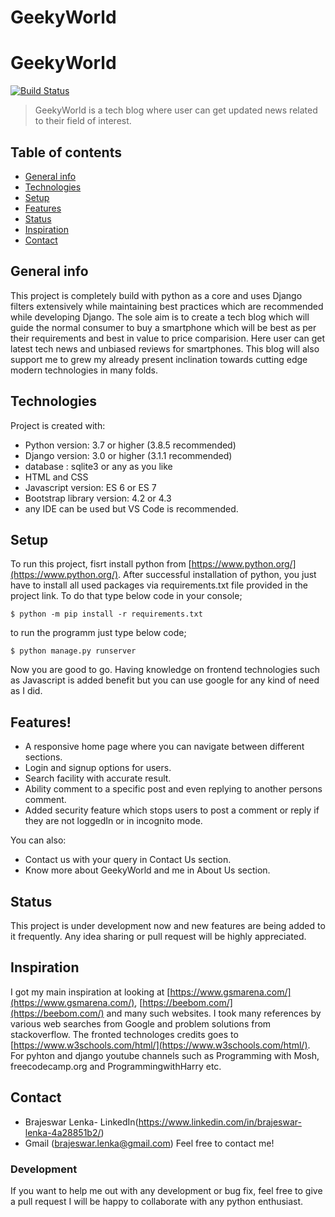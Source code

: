 # GeekyWorld
# GeekyWorld

[![Build Status](https://travis-ci.org/joemccann/dillinger.svg?branch=master)](https://travis-ci.org/joemccann/dillinger)

>GeekyWorld is a tech blog where user can get updated news related to their field of interest.
## Table of contents
* [General info](#general-info)
* [Technologies](#technologies)
* [Setup](#setup)
* [Features](#features)
* [Status](#status)
* [Inspiration](#inspiration)
* [Contact](#contact)

## General info
This project is completely build with python as a core and uses Django filters extensively while maintaining best practices which are recommended while developing Django. The sole aim is to create a tech blog which will guide the normal consumer to buy a smartphone which will be best as per their requirements and best in value to price comparision. Here user can get latest tech news and unbiased reviews for smartphones. This blog will also support me to grew my already present inclination towards cutting edge modern technologies in many folds.  
	
## Technologies
Project is created with:
* Python version: 3.7 or higher (3.8.5 recommended)
* Django version: 3.0 or higher (3.1.1 recommended)
* database : sqlite3 or any as you like
* HTML and CSS
* Javascript version: ES 6 or ES 7
* Bootstrap library version: 4.2 or 4.3
* any IDE can be used but VS Code is recommended.
	
## Setup
To run this project, fisrt install python from [https://www.python.org/](https://www.python.org/).
After successful installation of python, you just have to install all used packages via requirements.txt file provided in the project link. To do that type below code in your console;
```
$ python -m pip install -r requirements.txt
```
to run the programm just type below code;
```
$ python manage.py runserver
```
Now you are good to go. Having knowledge on frontend technologies such as Javascript is added benefit but you can use google for any kind of need as I did.
## Features!

  - A responsive home page where you can navigate between different sections.
  - Login and signup options for users.
  - Search facility with accurate result.
  - Ability comment to a specific post and even replying to another persons comment.
  - Added security feature which stops users to post a comment or reply if they are not loggedIn or in incognito mode.


You can also:
  - Contact us with your query in Contact Us section.
  - Know more about GeekyWorld and me in About Us section.

## Status
This project is under development now and new features are being added to it frequently. Any idea sharing or pull request will be highly appreciated.

## Inspiration
I got my main inspiration at looking at [https://www.gsmarena.com/](https://www.gsmarena.com/),   [https://beebom.com/](https://beebom.com/) and many such websites. I took many references by various web searches from Google and problem solutions from stackoverflow.
The fronted technologes credits goes to [https://www.w3schools.com/html/](https://www.w3schools.com/html/). For pyhton and django youtube channels such as Programming with Mosh, freecodecamp.org and ProgrammingwithHarry etc.

## Contact
- Brajeswar Lenka- LinkedIn(https://www.linkedin.com/in/brajeswar-lenka-4a28851b2/)
- Gmail (brajeswar.lenka@gmail.com) Feel free to contact me!

### Development
If you want to help me out with any development or bug fix, feel free to give a pull request I will be happy to collaborate with any python enthusiast.

